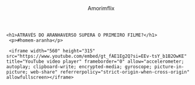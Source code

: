 <body>
    <header>Amorimflix</header>


    <h1>ATRAVÉS DO ARANHAVERSO SUPERA O PRIMEIRO FILME?</h1>
     <p>#homem-aranha</p>

     <iframe width="560" height="315" src="https://www.youtube.com/embed/gt_fAE1Eg2Q?si=EEv-tsY_b1B2OwKE" title="YouTube video player" frameborder="0" allow="accelerometer; autoplay; clipboard-write; encrypted-media; gyroscope; picture-in-picture; web-share" referrerpolicy="strict-origin-when-cross-origin" allowfullscreen></iframe>

</body>
